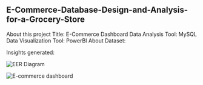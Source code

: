 ## E-Commerce-Database-Design-and-Analysis-for-a-Grocery-Store


About this project
Title: E-Commerce Dashboard 
Data Analysis Tool: MySQL
Data Visualization Tool: PowerBI
About Dataset:

Insights generated:

![EER Diagram](https://github.com/OnealCodes/E-Commerce-Database-Design-and-Analysis-for-a-Grocery-Store/assets/158052840/8e1c2f81-eda1-42e7-bda5-0a6fd07af7d5)




![E-commerce dashboard](https://github.com/OnealCodes/E-Commerce-Database-Design-and-Analysis-for-a-Grocery-Store/assets/158052840/e760ed80-1158-471b-ad51-92497aa6bbc0)

